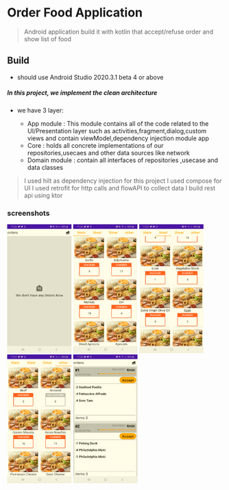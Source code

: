 # Order Food Application
> Android application build it  with kotlin that accept/refuse order and show list of food

## Build
* should use Android Studio 2020.3.1 beta 4 or above 



##### In this project, we implement the  clean architecture
* we have 3 layer:

    * <srong>App module </string>  : This module contains all of the code related to the UI/Presentation layer such as activities,fragment,dialog,custom views  and contain viewModel,dependency injection module app
    * <srong>Core</string> : holds all concrete implementations of our repositories,usecaes and other data sources like  network
    * <srong>Domain module </string>  : contain all interfaces of repositories ,usecase and data classes



> I used hilt as dependency injection for this project
> I used compose for UI
> I used retrofit for http calls and flowAPI to collect data
> I build rest api using ktor 


### screenshots
<img width="150" height="300" src="/screenshots/emptyview.png" >
<img width="150" height="300" src="/screenshots/ingredient-main.png" alt="ingredient main">
<img width="150" height="300" src="/screenshots/ingredient-meal.png" alt="ingredient meal">
<img width="150" height="300" src="/screenshots/ingredient-other.png" alt="ingredient other">
<img width="150" height="300" src="/screenshots/orders.png" alt="order">